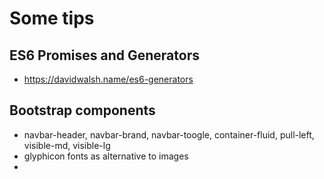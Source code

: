 # Some tips

## ES6 Promises and Generators
* https://davidwalsh.name/es6-generators

## Bootstrap components
* navbar-header, navbar-brand, navbar-toogle, container-fluid, pull-left, visible-md, visible-lg
* glyphicon fonts as alternative to images
* 